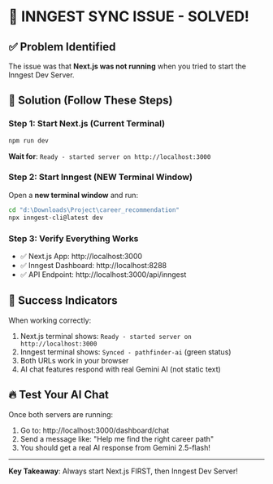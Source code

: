 # 🎯 INNGEST SYNC ISSUE - SOLVED!

## ✅ Problem Identified

The issue was that **Next.js was not running** when you tried to start the Inngest Dev Server.

## 🚀 Solution (Follow These Steps)

### Step 1: Start Next.js (Current Terminal)

```bash
npm run dev
```

**Wait for**: `Ready - started server on http://localhost:3000`

### Step 2: Start Inngest (NEW Terminal Window)

Open a **new terminal window** and run:

```bash
cd "d:\Downloads\Project\career_recommendation"
npx inngest-cli@latest dev
```

### Step 3: Verify Everything Works

- ✅ Next.js App: http://localhost:3000
- ✅ Inngest Dashboard: http://localhost:8288
- ✅ API Endpoint: http://localhost:3000/api/inngest

## 🎉 Success Indicators

When working correctly:

1. Next.js terminal shows: `Ready - started server on http://localhost:3000`
2. Inngest terminal shows: `Synced - pathfinder-ai` (green status)
3. Both URLs work in your browser
4. AI chat features respond with real Gemini AI (not static text)

## 🔥 Test Your AI Chat

Once both servers are running:

1. Go to: http://localhost:3000/dashboard/chat
2. Send a message like: "Help me find the right career path"
3. You should get a real AI response from Gemini 2.5-flash!

---

**Key Takeaway**: Always start Next.js FIRST, then Inngest Dev Server!
